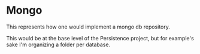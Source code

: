 ﻿# Mongo

This represents how one would implement a mongo db repository. 

This would be at the base level of the Persistence project, but for example's sake I'm organizing a folder per database.
